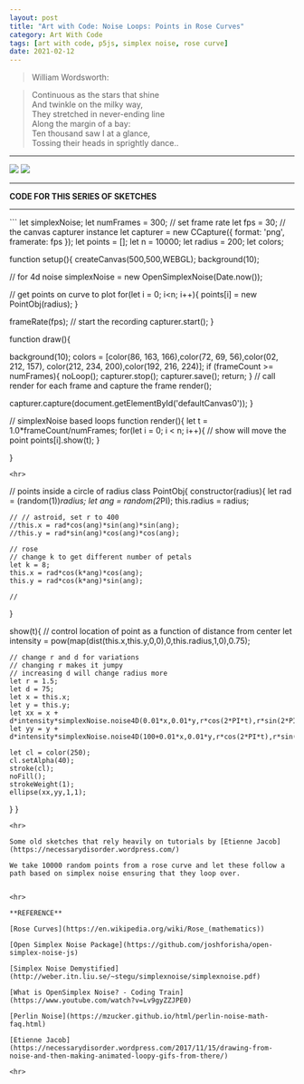 ```yaml
---
layout: post
title: "Art with Code: Noise Loops: Points in Rose Curves"
category: Art With Code
tags: [art with code, p5js, simplex noise, rose curve]
date: 2021-02-12
---
```

> William Wordsworth:  

> Continuous as the stars that shine  
And twinkle on the milky way,  
They stretched in never-ending line  
Along the margin of a bay:  
Ten thousand saw I at a glance,  
Tossing their heads in sprightly dance..    

<hr>
<img src = "/images/030a.gif"/>

<img src = "/images/030b.gif"/>  

<hr>

**CODE FOR THIS SERIES OF SKETCHES**
<hr>
```
let simplexNoise;
let numFrames = 300;
// set frame rate
let fps = 30;
// the canvas capturer instance
let capturer = new CCapture({ format: 'png', framerate: fps });
let points = [];
let n = 10000;
let radius = 200;
let colors;

function setup(){
  createCanvas(500,500,WEBGL);
  background(10);

  // for 4d noise
  simplexNoise = new OpenSimplexNoise(Date.now());

  // get points on curve to plot
  for(let i = 0; i<n; i++){
    points[i] = new PointObj(radius);
  }

  frameRate(fps);
  // start the recording
  capturer.start();
}


function draw(){

  background(10);
  colors = [color(86, 163, 166),color(72, 69, 56),color(02, 212, 157),
            color(212, 234, 200),color(192, 216, 224)];
  if (frameCount >= numFrames){
    noLoop();
    capturer.stop();
    capturer.save();
    return;
  }
  // call render for each frame and capture the frame
  render();

  capturer.capture(document.getElementById('defaultCanvas0'));
}


// simplexNoise based loops
function render(){
  let t = 1.0*frameCount/numFrames;
  for(let i = 0; i < n; i++){
    // show will move the point
    points[i].show(t);
  }

}
```
<hr>
```
// points inside a circle of radius
class PointObj{
  constructor(radius){
    let rad = (random(1))*radius;
    let ang = random(2*PI);
    this.radius = radius;

    // // astroid, set r to 400
    //this.x = rad*cos(ang)*sin(ang)*sin(ang);
    //this.y = rad*sin(ang)*cos(ang)*cos(ang);

    // rose
    // change k to get different number of petals
    let k = 8;
    this.x = rad*cos(k*ang)*cos(ang);
    this.y = rad*cos(k*ang)*sin(ang);

    //
  }

  show(t){
    // control location of point as a function of distance from center
    let intensity = pow(map(dist(this.x,this.y,0,0),0,this.radius,1,0),0.75);

    // change r and d for variations
    // changing r makes it jumpy
    // increasing d will change radius more
    let r = 1.5;
    let d = 75;
    let x = this.x;
    let y = this.y;
    let xx = x + d*intensity*simplexNoise.noise4D(0.01*x,0.01*y,r*cos(2*PI*t),r*sin(2*PI*t));
    let yy = y + d*intensity*simplexNoise.noise4D(100+0.01*x,0.01*y,r*cos(2*PI*t),r*sin(2*PI*t));

    let cl = color(250);
    cl.setAlpha(40);
    stroke(cl);
    noFill();
    strokeWeight(1);
    ellipse(xx,yy,1,1);
  }
}


```
<hr>

Some old sketches that rely heavily on tutorials by [Etienne Jacob](https://necessarydisorder.wordpress.com/)

We take 10000 random points from a rose curve and let these follow a path based on simplex noise ensuring that they loop over.


<hr>

**REFERENCE**

[Rose Curves](https://en.wikipedia.org/wiki/Rose_(mathematics))

[Open Simplex Noise Package](https://github.com/joshforisha/open-simplex-noise-js)

[Simplex Noise Demystified](http://weber.itn.liu.se/~stegu/simplexnoise/simplexnoise.pdf)

[What is OpenSimplex Noise? - Coding Train](https://www.youtube.com/watch?v=Lv9gyZZJPE0)

[Perlin Noise](https://mzucker.github.io/html/perlin-noise-math-faq.html)

[Etienne Jacob](https://necessarydisorder.wordpress.com/2017/11/15/drawing-from-noise-and-then-making-animated-loopy-gifs-from-there/)

<hr>
